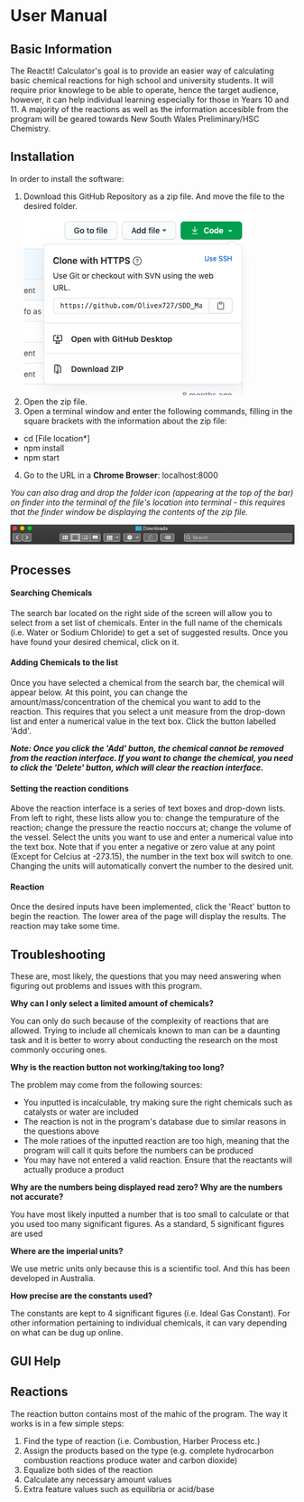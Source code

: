 # User Manual

## Basic Information

The Reactit! Calculator's goal is to provide an easier way of calculating basic chemical reactions for high school and university students. It will require prior knowlege to be able to operate, hence the target audience, however, it can help individual learning especially for those in Years 10 and 11. A majority of the reactions as well as the information accesible from the program will be geared towards New South Wales Preliminary/HSC Chemistry.

## Installation

In order to install the software:
1. Download this GitHub Repository as a zip file. And move the file to the desired folder.
![ZipDwnld.png](./public/user_manual/ZipDwnld.png)
2. Open the zip file.
3. Open a terminal window and enter the following commands, filling in the square brackets with the information about the zip file:
- cd [File location*]
- npm install
- npm start
4. Go to the URL in a **Chrome Browser**: localhost:8000

*You can also drag and drop the folder icon (appearing at the top of the bar) on finder into the terminal of the file's location into terminal - this requires that the finder window be displaying the contents of the zip file.*

![filepath.png](./public/user_manual/filepath.png)

## Processes

#### Searching Chemicals

The search bar located on the right side of the screen will allow you to select from a set list of chemicals. Enter in the full name of the chemicals (i.e. Water or Sodium Chloride) to get a set of suggested results. Once you have found your desired chemical, click on it.

#### Adding Chemicals to the list

Once you have selected a chemical from the search bar, the chemical will appear below. At this point, you can change the amount/mass/concentration of the chemical you want to add to the reaction. This requires that you select a unit measure from the drop-down list and enter a numerical value in the text box. Click the button labelled 'Add'.

***Note: Once you click the 'Add' button, the chemical cannot be removed from the reaction interface. If you want to change the chemical, you need to click the 'Delete' button, which will clear the reaction interface.***

#### Setting the reaction conditions

Above the reaction interface is a series of text boxes and drop-down lists. From left to right, these lists allow you to: change the tempurature of the reaction; change the pressure the reactio noccurs at; change the volume of the vessel. Select the units you want to use and enter a numerical value into the text box. Note that if you enter a negative or zero value at any point (Except for Celcius at -273.15), the number in the text box will switch to one. Changing the units will automatically convert the number to the desired unit.

#### Reaction

Once the desired inputs have been implemented, click the 'React' button to begin the reaction. The lower area of the page will display the results. The reaction may take some time.

## Troubleshooting

These are, most likely, the questions that you may need answering when figuring out problems and issues with this program.

**Why can I only select a limited amount of chemicals?**

You can only do such because of the complexity of reactions that are allowed. Trying to include all chemicals known to man can be a daunting task and it is better to worry about conducting the research on the most commonly occuring ones.

**Why is the reaction button not working/taking too long?**

The problem may come from the following sources:
- You inputted is incalculable, try making sure the right chemicals such as catalysts or water are included
- The reaction is not in the program's database due to similar reasons in the questions above
- The mole ratioes of the inputted reaction are too high, meaning that the program will call it quits before the numbers can be produced
- You may have not entered a valid reaction. Ensure that the reactants will actually produce a product

**Why are the numbers being displayed read zero? Why are the numbers not accurate?**

You have most likely inputted a number that is too small to calculate or that you used too many significant figures. As a standard, 5 significant figures are used

**Where are the imperial units?**

We use metric units only because this is a scientific tool. And this has been developed in Australia.

**How precise are the constants used?**

The constants are kept to 4 significant figures (i.e. Ideal Gas Constant). For other information pertaining to individual chemicals, it can vary depending on what can be dug up online.

## GUI Help

## Reactions

The reaction button contains most of the mahic of the program. The way it works is in a few simple steps:

1. Find the type of reaction (i.e. Combustion, Harber Process etc.)
2. Assign the products based on the type (e.g. complete hydrocarbon combustion reactions produce water and carbon dioxide)
3. Equalize both sides of the reaction
4. Calculate any necessary amount values
5. Extra feature values such as equilibria or acid/base
